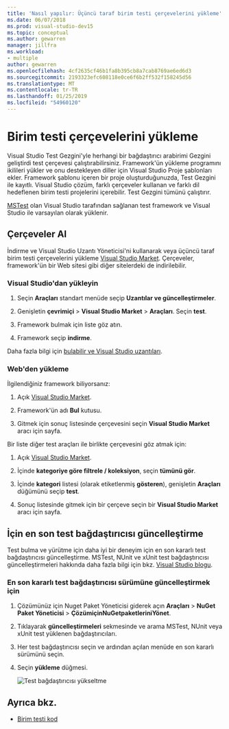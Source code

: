 ```yaml
---
title: 'Nasıl yapılır: Üçüncü taraf birim testi çerçevelerini yükleme'
ms.date: 06/07/2018
ms.prod: visual-studio-dev15
ms.topic: conceptual
ms.author: gewarren
manager: jillfra
ms.workload:
- multiple
author: gewarren
ms.openlocfilehash: 4cf2635cf46b1fa8b395cb8a7cab8769ae6ed6d3
ms.sourcegitcommit: 2193323efc608118e0ce6f6b2ff532f158245d56
ms.translationtype: MT
ms.contentlocale: tr-TR
ms.lasthandoff: 01/25/2019
ms.locfileid: "54960120"
---
```

# <a name="install-unit-test-frameworks"></a>Birim testi çerçevelerini yükleme

Visual Studio Test Gezgini'yle herhangi bir bağdaştırıcı arabirimi Gezgini geliştirdi test çerçevesi çalıştırabilirsiniz. Framework'ün yükleme programını ikilileri yükler ve onu destekleyen diller için Visual Studio Proje şablonları ekler. Framework şablonu içeren bir proje oluşturduğunuzda, Test Gezgini ile kayıtlı. Visual Studio çözüm, farklı çerçeveler kullanan ve farklı dil hedeflenen birim testi projelerini içerebilir. Test Gezgini tümünü çalıştırır.

[MSTest](getting-started-with-unit-testing.md) olan Visual Studio tarafından sağlanan test framework ve Visual Studio ile varsayılan olarak yüklenir.

## <a name="acquire-frameworks"></a>Çerçeveler Al

İndirme ve Visual Studio Uzantı Yöneticisi'ni kullanarak veya üçüncü taraf birim testi çerçevelerini yükleme [Visual Studio Market](https://marketplace.visualstudio.com/vs). Çerçeveler, framework'ün bir Web sitesi gibi diğer sitelerdeki de indirilebilir.

### <a name="install-from-visual-studio"></a>Visual Studio'dan yükleyin

1. Seçin **Araçları** standart menüde seçip **Uzantılar ve güncelleştirmeler**.

2. Genişletin **çevrimiçi** > **Visual Studio Market** > **Araçları**. Seçin **test**.

3. Framework bulmak için liste göz atın.

4. Framework seçip **indirme**.

Daha fazla bilgi için [bulabilir ve Visual Studio uzantıları](../ide/finding-and-using-visual-studio-extensions.md).

### <a name="install-from-the-web"></a>Web'den yükleme

İlgilendiğiniz framework biliyorsanız:

1. Açık [Visual Studio Market](https://marketplace.visualstudio.com/vs).

2. Framework'ün adı **Bul** kutusu.

3. Gitmek için sonuç listesinde çerçevesini seçin **Visual Studio Market** aracı için sayfa.

Bir liste diğer test araçları ile birlikte çerçevesini göz atmak için:

1. Açık [Visual Studio Market](https://marketplace.visualstudio.com/vs).

2. İçinde **kategoriye göre filtrele / koleksiyon**, seçin **tümünü gör**.

3. İçinde **kategori** listesi (olarak etiketlenmiş **gösteren**), genişletin **Araçları** düğümünü seçip **test**.

4. Sonuç listesinde gitmek için bir çerçeve seçin bir **Visual Studio Market** aracı için sayfa.

## <a name="update-to-the-latest-test-adapters"></a>İçin en son test bağdaştırıcısı güncelleştirme

Test bulma ve yürütme için daha iyi bir deneyim için en son kararlı test bağdaştırıcısı güncelleştirme. MSTest, NUnit ve xUnit test bağdaştırıcısı güncelleştirmeleri hakkında daha fazla bilgi için bkz. [Visual Studio blogu](https://blogs.msdn.microsoft.com/visualstudio/2017/11/16/test-experience-improvements/).

### <a name="to-update-to-the-latest-stable-test-adapter-version"></a>En son kararlı test bağdaştırıcısı sürümüne güncelleştirmek için

1. Çözümünüz için Nuget Paket Yöneticisi giderek açın **Araçları** > **NuGet Paket Yöneticisi** > **ÇözümiçinNuGetpaketleriniYönet**.

2. Tıklayarak **güncelleştirmeleri** sekmesinde ve arama MSTest, NUnit veya xUnit test yüklenen bağdaştırıcıları.

3. Her test bağdaştırıcısı seçin ve ardından açılan menüde en son kararlı sürümünü seçin.

4. Seçin **yükleme** düğmesi.

   ![Test bağdaştırıcısı yükseltme](media/install-adapter-upgrade.png)

## <a name="see-also"></a>Ayrıca bkz.

- [Birim testi kod](../test/unit-test-your-code.md)
